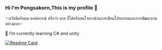 ### Hi I'm Pongsakorn,This is my profile 👋
✨สวัสดีครับผม พงศ์ศกรณ์ หรือว่า มาส ก็ได้ครับสนใจทางด้านการเขียนโปรแกรมและการพัฒนาเกมอย่างมาก✨

🌱 I’m currently learning C# and unity

[![Readme Card](https://github-readme-stats.vercel.app/api/pin/?username=Sumaki20&repo=github-readme-stats)](https://github.com/anuraghazra/github-readme-stats)

<!--
**Sumaki20/Sumaki20** is a ✨ _special_ ✨ repository because its `README.md` (this file) appears on your GitHub profile.

Here are some ideas to get you started:

- 🔭 I’m currently working on ...
- 🌱 I’m currently learning ...
- 👯 I’m looking to collaborate on ...
- 🤔 I’m looking for help with ...
- 💬 Ask me about ...
- 📫 How to reach me: ...
- 😄 Pronouns: ...
- ⚡ Fun fact: ...
-->
